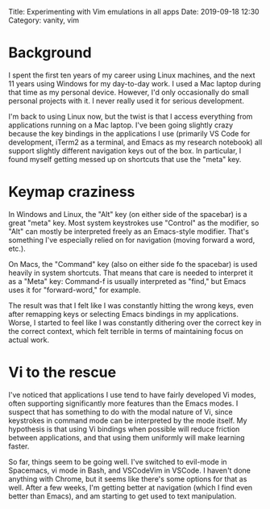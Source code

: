 Title: Experimenting with Vim emulations in all apps
Date: 2019-09-18 12:30
Category: vanity, vim

# Background

I spent the first ten years of my career using Linux machines, and the next 11 years using Windows for my day-to-day work.  I used a Mac laptop during that time as my personal device.  However, I'd only occasionally do small personal projects with it.   I never really used it for serious development.

I'm back to using Linux now, but the twist is that I access everything from applications running on a Mac laptop.  I've been going slightly crazy because the key bindings in the applications I use (primarily VS Code for development, iTerm2 as a terminal, and Emacs as my research notebook) all support slightly different navigation keys out of the box.  In particular, I found myself getting messed up on shortcuts that use the "meta" key.

# Keymap craziness

In Windows and Linux, the "Alt" key (on either side of the spacebar) is a great "meta" key.  Most system keystrokes use "Control" as the modifier, so "Alt" can mostly be interpreted freely as an Emacs-style modifier.  That's something I've especially relied on for navigation (moving forward a word, etc.).

On Macs, the "Command" key (also on either side fo the spacebar) is used heavily in system shortcuts.  That means that care is needed to interpret it as a "Meta" key: Command-f is usually interpreted as "find," but Emacs uses it for "forward-word," for example.

The result was that I felt like I was constantly hitting the wrong keys, even after remapping keys or selecting Emacs bindings in my applications.  Worse, I started to feel like I was constantly dithering over the correct key in the correct context, which felt terrible in terms of maintaining focus on actual work.

# Vi to the rescue

I've noticed that applications I use tend to have fairly developed Vi modes, often supporting significantly more features than the Emacs modes.  I suspect that has something to do with the modal nature of Vi, since keystrokes in command mode can be interpreted by the mode itself.  My hypothesis is that using Vi bindings when possible will reduce friction between applications, and that using them uniformly will make learning faster.

So far, things seem to be going well.  I've switched to evil-mode in Spacemacs, vi mode in Bash, and VSCodeVim in VSCode.  I haven't done anything with Chrome, but it seems like there's some options for that as well.  After a few weeks, I'm getting better at navigation (which I find even better than Emacs), and am starting to get used to text manipulation.
